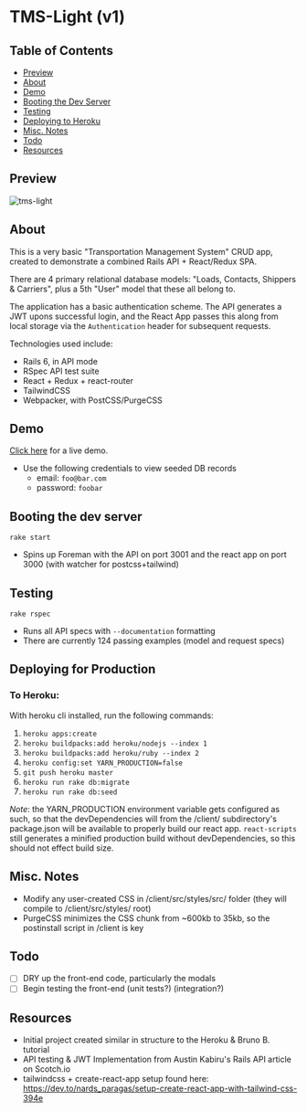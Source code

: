# TMS-Light (v1)

## Table of Contents
* [Preview](#preview)
* [About](#about)
* [Demo](#about)
* [Booting the Dev Server](#booting-the-dev-server)
* [Testing](#testing)
* [Deploying to Heroku](#deploying-for-production)
* [Misc. Notes](#misc-notes)
* [Todo](#todo)
* [Resources](#resources)

## Preview
![tms-light](https://user-images.githubusercontent.com/18252139/67624807-94a8a900-f7ea-11e9-9299-380d17a0547b.gif)

## About
This is a very basic "Transportation Management System" CRUD app, created to demonstrate a combined Rails API + React/Redux SPA. 

There are 4 primary relational database models: "Loads, Contacts, Shippers & Carriers", plus a 5th "User" model that these all belong to.

The application has a basic authentication scheme. The API generates a JWT upons successful login, and the React App passes this along from local storage via the `Authentication` header for subsequent requests.

Technologies used include:
* Rails 6, in API mode
* RSpec API test suite
* React + Redux + react-router
* TailwindCSS
* Webpacker, with PostCSS/PurgeCSS

## Demo
[Click here](https://tms-light-demo.herokuapp.com/) for a live demo.
* Use the following credentials to view seeded DB records
  * email: `foo@bar.com`
  * password: `foobar`

## Booting the dev server
`rake start`
* Spins up Foreman with the API on port 3001 and the react app on port 3000 (with watcher for postcss+tailwind)

## Testing
`rake rspec` 
* Runs all API specs with `--documentation` formatting
* There are currently 124 passing examples (model and request specs)

## Deploying for Production
### To Heroku:
With heroku cli installed, run the following commands:
1. `heroku apps:create`
2. `heroku buildpacks:add heroku/nodejs --index 1`
3. `heroku buildpacks:add heroku/ruby --index 2`
4. `heroku config:set YARN_PRODUCTION=false`
5. `git push heroku master` 
6. `heroku run rake db:migrate`
7. `heroku run rake db:seed`

*Note*: the YARN_PRODUCTION environment variable gets configured as such, so that the devDependencies will from the /client/ subdirectory's package.json will be available to properly build our react app. `react-scripts` still generates a minified production build without devDependencies, so this should not effect build size.

## Misc. Notes
* Modify any user-created CSS in /client/src/styles/src/ folder (they will compile to /client/src/styles/ root)
* PurgeCSS minimizes the CSS chunk from ~600kb to 35kb, so the postinstall script in /client is key

## Todo
- [ ] DRY up the front-end code, particularly the modals
- [ ] Begin testing the front-end (unit tests?) (integration?)

## Resources
* Initial project created similar in structure to the Heroku & Bruno B. tutorial
* API testing & JWT Implementation from Austin Kabiru's Rails API article on Scotch.io
* tailwindcss + create-react-app setup found here: https://dev.to/nards_paragas/setup-create-react-app-with-tailwind-css-394e